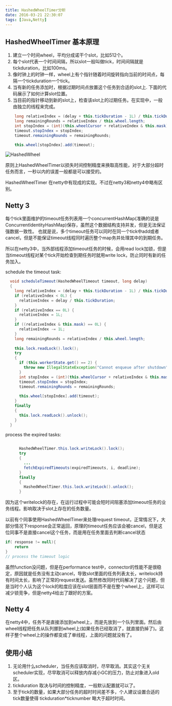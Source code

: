 ```yaml
---
title: HashedWheelTimer分析
date: 2016-03-21 22:30:07
tags: [Java,Netty]
---
```


## HashedWheelTimer 基本原理

1. 建立一个时间wheel，平均分成诺干个slot，比如512个。
1. 每个slot代表一个时间间隔，所以slot一般叫做tick，时间间隔就是tickduration，比如100ms。
1. 像时钟上的时钟一样，wheel上有个指针随着时间旋转指向当前的时间点，每隔一个tickduration一个tick。
1. 当有新的任务添加时，根据过期时间点放置这个任务到合适的slot上. 下面的代码展示了如何计算slot位置。
1. 当目前的指针移动到新的slot上，检查该slot上的过期任务。在实现中，一般由独立的线程来完成。

```java
	long relativeIndex = (delay + this.tickDuration - 1L) / this.tickDuration;
	long remainingRounds = relativeIndex / this.wheel.length;
	int stopIndex = (int)(this.wheelCursor + relativeIndex & this.mask);
	timeout.stopIndex = stopIndex;
	timeout.remainingRounds = remainingRounds;

	this.wheel[stopIndex].add(timeout);
```
![HashedWheel](wheel.png)

原则上HashedWheelTimer以损失时间控制精度来换取高性能，对于大部分超时任务而言，一秒以内的误差一般都是可以接受的。

HashedWheelTimer 在netty中有现成的实现。不过在netty3和netty4中略有区别。

## Netty 3

每个tick里面维护的timeout任务列表用一个concurrentHashMap(准确的说是ConcurrentIdentityHashMap)保存，虽然这个数据结构支持并发，但是无法保证强数据一致性。 也就是说，多个timeout任务可以同时在同一个tick中add或者cancel，但是不能保证timeout线程同时遍历整个map务并处理其中的到期任务。

所以在netty3中，当外部线程添加timeout任务的时候，会用read lock加锁，但是当timeout线程对某个tick开始检查到期任务时就用write lock，防止同时有新的任务加入。

schedule the timeout task:
```java
  void scheduleTimeout(HashedWheelTimeout timeout, long delay)
  {
    long relativeIndex = (delay + this.tickDuration - 1L) / this.tickDuration;
    if (relativeIndex < 0L) {
      relativeIndex = delay / this.tickDuration;
    }
    if (relativeIndex == 0L) {
      relativeIndex = 1L;
    }
    if ((relativeIndex & this.mask) == 0L) {
      relativeIndex -= 1L;
    }
    long remainingRounds = relativeIndex / this.wheel.length;
    
    this.lock.readLock().lock();
    try
    {
      if (this.workerState.get() == 2) {
        throw new IllegalStateException("Cannot enqueue after shutdown");
      }
      int stopIndex = (int)(this.wheelCursor + relativeIndex & this.mask);
      timeout.stopIndex = stopIndex;
      timeout.remainingRounds = remainingRounds;
      
      this.wheel[stopIndex].add(timeout);
    }
    finally
    {
      this.lock.readLock().unlock();
    }
  }

```
process the expired tasks:
```java

      HashedWheelTimer.this.lock.writeLock().lock();
      try
      {
      	...
        fetchExpiredTimeouts(expiredTimeouts, i, deadline);
      }
      finally
      {
        HashedWheelTimer.this.lock.writeLock().unlock();
      }


```

因为这个writelock的存在，在运行过程中可能会短时间阻塞添加timeout任务的业务线程。影响取决于slot上存在的任务数量。

以前有个同事使用HashedWheelTimer来处理request timeout，正常情况下，大部分情况下response会正常返回，原理的timeout任务应该会被cancel，但是这位同事不是直接cancel这个任务，而是用在任务里面去判断cancel状态
```java
if( response != null){
	return
}
// process the timeout logic
```
虽然function没问题，但是在performance test中，connector的性能不是很稳定，原因就是任务没有主动cancel，导致slot里面的任务列表太长，writelock持有时间太长，影响了正常的request发送。虽然修改同时代码解决了这个问题，但是当时个人认为这个lock的粒度应该在slot层面而不是在整个wheel上，这样可以减少锁竞争，但是netty4给出了跟好的方案。

## Netty 4
在netty4中，任务不是直接添加到wheel上，而是先放到一个队列里面。然后由wheel线程把任务从队列挪到wheel上(如果任务已经取消了，就直接扔掉了)。这样子整个wheel上的操作都变成了单线程，上面的问题就没有了。

## 使用小结
1. 无论用什么scheduler，当任务应该取消时，尽早取消。其实这个无关scheduler实现，尽早取消可以释放内存减小GC的压力，防止对象进入old区。
2. tickduration 取决与时间的控制精度，一般默认配置就可以了。
3. 至于tick的数量，如果大部分任务的超时时间差不多，个人建议设置合适的tick数量使得 tickduration*ticknumber 略大于超时时间。
